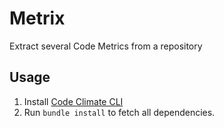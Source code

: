 # Metrix

Extract several Code Metrics from a repository

## Usage

1. Install [Code Climate CLI](https://github.com/codeclimate/codeclimate)
2. Run `bundle install` to fetch all dependencies.
